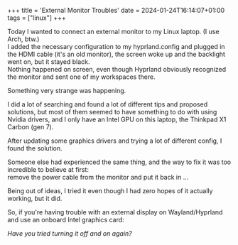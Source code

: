 +++
title = 'External Monitor Troubles'
date = 2024-01-24T16:14:07+01:00
tags = ["linux"]
+++

Today I wanted to connect an external monitor to my Linux laptop. (I use Arch, btw.)  
I added the necessary configuration to my hyprland.config and plugged in the HDMI cable (it's an old monitor),
the screen woke up and the backlight went on, but it stayed black.  
Nothing happened on screen, even though Hyprland obviously recognized the monitor and sent one of my workspaces there.

Something very strange was happening. 

I did a lot of searching and found a lot of different tips and proposed solutions, but most of them seemed to have
something to do with using Nvidia drivers, and I only have an Intel GPU on this laptop, the Thinkpad X1 Carbon (gen 7).

After updating some graphics drivers and trying a lot of different config, I found the solution.

Someone else had experienced the same thing, and the way to fix it was too incredible to believe at first:  
remove the power cable from the monitor and put it back in ...

Being out of ideas, I tried it even though I had zero hopes of it actually working, but it did.

So, if you're having trouble with an external display on Wayland/Hyprland and use an onboard Intel graphics card:

_Have you tried turning it off and on again?_
